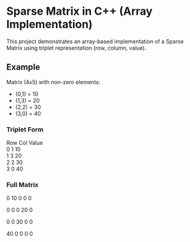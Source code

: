# Sparse Matrix in C++ (Array Implementation)

This project demonstrates an array-based implementation of a Sparse Matrix using triplet representation (row, column, value).

## Example
Matrix (4x5) with non-zero elements:
- (0,1) = 10
- (1,3) = 20
- (2,2) = 30
- (3,0) = 40

### Triplet Form
Row Col Value  
0   1   10  
1   3   20  
2   2   30  
3   0   40  

### Full Matrix
0 10 0 0 0

0 0 0 20 0

0 0 30 0 0

40 0 0 0 0
